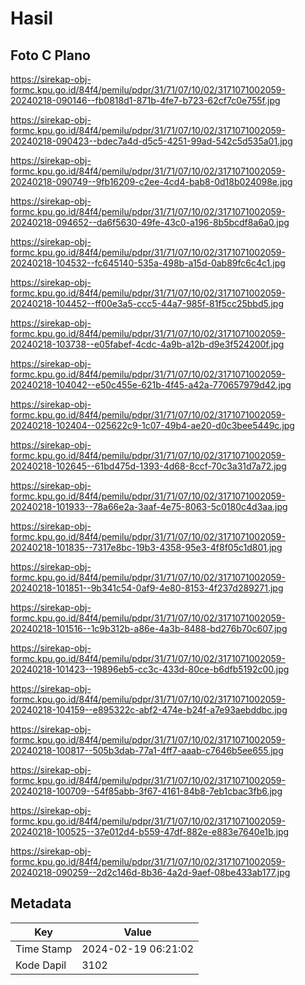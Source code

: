 # Hasil

## Foto C Plano

https://sirekap-obj-formc.kpu.go.id/84f4/pemilu/pdpr/31/71/07/10/02/3171071002059-20240218-090146--fb0818d1-871b-4fe7-b723-62cf7c0e755f.jpg

https://sirekap-obj-formc.kpu.go.id/84f4/pemilu/pdpr/31/71/07/10/02/3171071002059-20240218-090423--bdec7a4d-d5c5-4251-99ad-542c5d535a01.jpg

https://sirekap-obj-formc.kpu.go.id/84f4/pemilu/pdpr/31/71/07/10/02/3171071002059-20240218-090749--9fb16209-c2ee-4cd4-bab8-0d18b024098e.jpg

https://sirekap-obj-formc.kpu.go.id/84f4/pemilu/pdpr/31/71/07/10/02/3171071002059-20240218-094652--da6f5630-49fe-43c0-a196-8b5bcdf8a6a0.jpg

https://sirekap-obj-formc.kpu.go.id/84f4/pemilu/pdpr/31/71/07/10/02/3171071002059-20240218-104532--fc645140-535a-498b-a15d-0ab89fc6c4c1.jpg

https://sirekap-obj-formc.kpu.go.id/84f4/pemilu/pdpr/31/71/07/10/02/3171071002059-20240218-104452--ff00e3a5-ccc5-44a7-985f-81f5cc25bbd5.jpg

https://sirekap-obj-formc.kpu.go.id/84f4/pemilu/pdpr/31/71/07/10/02/3171071002059-20240218-103738--e05fabef-4cdc-4a9b-a12b-d9e3f524200f.jpg

https://sirekap-obj-formc.kpu.go.id/84f4/pemilu/pdpr/31/71/07/10/02/3171071002059-20240218-104042--e50c455e-621b-4f45-a42a-770657979d42.jpg

https://sirekap-obj-formc.kpu.go.id/84f4/pemilu/pdpr/31/71/07/10/02/3171071002059-20240218-102404--025622c9-1c07-49b4-ae20-d0c3bee5449c.jpg

https://sirekap-obj-formc.kpu.go.id/84f4/pemilu/pdpr/31/71/07/10/02/3171071002059-20240218-102645--61bd475d-1393-4d68-8ccf-70c3a31d7a72.jpg

https://sirekap-obj-formc.kpu.go.id/84f4/pemilu/pdpr/31/71/07/10/02/3171071002059-20240218-101933--78a66e2a-3aaf-4e75-8063-5c0180c4d3aa.jpg

https://sirekap-obj-formc.kpu.go.id/84f4/pemilu/pdpr/31/71/07/10/02/3171071002059-20240218-101835--7317e8bc-19b3-4358-95e3-4f8f05c1d801.jpg

https://sirekap-obj-formc.kpu.go.id/84f4/pemilu/pdpr/31/71/07/10/02/3171071002059-20240218-101851--9b341c54-0af9-4e80-8153-4f237d289271.jpg

https://sirekap-obj-formc.kpu.go.id/84f4/pemilu/pdpr/31/71/07/10/02/3171071002059-20240218-101516--1c9b312b-a86e-4a3b-8488-bd276b70c607.jpg

https://sirekap-obj-formc.kpu.go.id/84f4/pemilu/pdpr/31/71/07/10/02/3171071002059-20240218-101423--19896eb5-cc3c-433d-80ce-b6dfb5192c00.jpg

https://sirekap-obj-formc.kpu.go.id/84f4/pemilu/pdpr/31/71/07/10/02/3171071002059-20240218-104159--e895322c-abf2-474e-b24f-a7e93aebddbc.jpg

https://sirekap-obj-formc.kpu.go.id/84f4/pemilu/pdpr/31/71/07/10/02/3171071002059-20240218-100817--505b3dab-77a1-4ff7-aaab-c7646b5ee655.jpg

https://sirekap-obj-formc.kpu.go.id/84f4/pemilu/pdpr/31/71/07/10/02/3171071002059-20240218-100709--54f85abb-3f67-4161-84b8-7eb1cbac3fb6.jpg

https://sirekap-obj-formc.kpu.go.id/84f4/pemilu/pdpr/31/71/07/10/02/3171071002059-20240218-100525--37e012d4-b559-47df-882e-e883e7640e1b.jpg

https://sirekap-obj-formc.kpu.go.id/84f4/pemilu/pdpr/31/71/07/10/02/3171071002059-20240218-090259--2d2c146d-8b36-4a2d-9aef-08be433ab177.jpg


## Metadata

| Key        | Value               |
| ---------- | ------------------- |
| Time Stamp | 2024-02-19 06:21:02 |
| Kode Dapil | 3102                |




